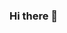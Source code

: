 ### Hi there 👋

<!--
**tecnomage/tecnomage** is a ✨ _special_ ✨ repository because its `README.md` (this file) appears on your GitHub profile.

My name is Vini Braga, I'm from Brazil. I've been working as Developer since 2010 . Actually I work as a Full Stack Programmer at Brazil.

Would you like to find me?

Youtube Badge Twitter Badge Linkedin Badge


Here are some ideas to get you started:

- 🔭 I’m currently working on ...
- 🌱 I’m currently learning ...
- 👯 I’m looking to collaborate on ...
- 🤔 I’m looking for help with ...
- 💬 Ask me about ...
- 📫 How to reach me: ...
- 😄 Pronouns: ...
- ⚡ Fun fact: ...
-->

